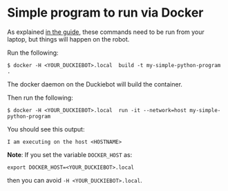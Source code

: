 # Simple program to run via Docker

As explained [in the guide](http://docs.duckietown.org/DT18/opmanual_duckiebot/out/docker_setup.html), 
these commands need to be run from your laptop, but 
things will happen on the robot.
    
Run the following:

    $ docker -H <YOUR_DUCKIEBOT>.local  build -t my-simple-python-program .
    
The docker daemon on the Duckiebot will build the container.

Then run the following:

    $ docker -H <YOUR_DUCKIEBOT>.local  run -it --network=host my-simple-python-program

You should see this output:

    I am executing on the host <HOSTNAME>



**Note**: If you set the variable `DOCKER_HOST` as:

    export DOCKER_HOST=<YOUR_DUCKIEBOT>.local

then you can avoid `-H <YOUR_DUCKIEBOT>.local`.
